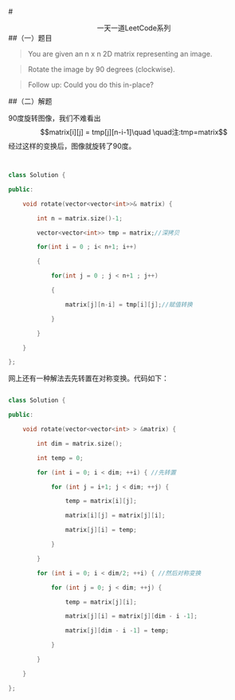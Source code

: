 #<center>一天一道LeetCode系列</center>
##（一）题目
>You are given an n x n 2D matrix representing an image.

>Rotate the image by 90 degrees (clockwise).

>Follow up:
>Could you do this in-place?

##（二）解题

90度旋转图像，我们不难看出$$matrix[i][j] = tmp[j][n-i-1]\quad \quad注:tmp=matrix$$经过这样的变换后，图像就旋转了90度。

```cpp


class Solution {

public:

    void rotate(vector<vector<int>>& matrix) {

        int n = matrix.size()-1;

        vector<vector<int>> tmp = matrix;//深拷贝

        for(int i = 0 ; i< n+1; i++)

        {

            for(int j = 0 ; j < n+1 ; j++)

            {

                matrix[j][n-i] = tmp[i][j];//赋值转换

            }

        }

    }

};

```
网上还有一种解法去先转置在对称变换。代码如下：

```cpp

class Solution {

public:

    void rotate(vector<vector<int> > &matrix) {

        int dim = matrix.size();

        int temp = 0;

        for (int i = 0; i < dim; ++i) { //先转置

            for (int j = i+1; j < dim; ++j) {

                temp = matrix[i][j];

                matrix[i][j] = matrix[j][i];

                matrix[j][i] = temp;

            }

        }

        for (int i = 0; i < dim/2; ++i) { //然后对称变换

            for (int j = 0; j < dim; ++j) {

                temp = matrix[j][i];

                matrix[j][i] = matrix[j][dim - i -1];

                matrix[j][dim - i -1] = temp;

            }

        }

    }

};

```